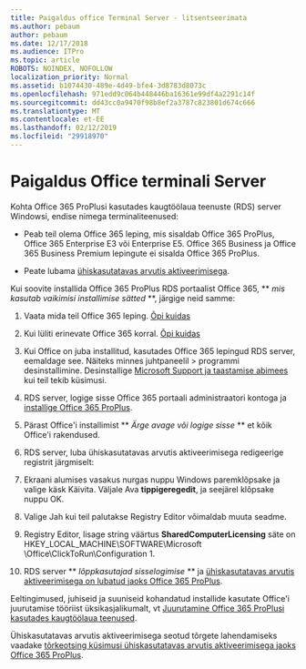```yaml
---
title: Paigaldus office Terminal Server - litsentseerimata
ms.author: pebaum
author: pebaum
ms.date: 12/17/2018
ms.audience: ITPro
ms.topic: article
ROBOTS: NOINDEX, NOFOLLOW
localization_priority: Normal
ms.assetid: b1074430-489e-4d49-bfe4-3d8783d8073c
ms.openlocfilehash: 971edd9c064b448446ba16361e99df4a2291c14f
ms.sourcegitcommit: dd43cc0a9470f98b8ef2a3787c823801d674c666
ms.translationtype: MT
ms.contentlocale: et-EE
ms.lasthandoff: 02/12/2019
ms.locfileid: "29918970"
---
```

# <a name="installing-office-on-a-terminal-server"></a>Paigaldus Office terminali Server

Kohta Office 365 ProPlusi kasutades kaugtöölaua teenuste (RDS) server Windowsi, endise nimega terminaliteenused:
  
- Peab teil olema Office 365 leping, mis sisaldab Office 365 ProPlus, Office 365 Enterprise E3 või Enterprise E5. Office 365 Business ja Office 365 Business Premium lepingute ei sisalda Office 365 ProPlus.
    
- Peate lubama [ühiskasutatavas arvutis aktiveerimisega](https://docs.microsoft.com/DeployOffice/overview-of-shared-computer-activation-for-office-365-proplus).
    
Kui soovite installida Office 365 ProPlus RDS portaalist Office 365, ** *mis kasutab vaikimisi installimise sätted* **, järgige neid samme: 
  
1. Vaata mida teil Office 365 leping. [Õpi kuidas](https://docs.microsoft.com/office365/admin/admin-overview/what-subscription-do-i-have)
    
2. Kui lüliti erinevate Office 365 korral. [Õpi kuidas](https://docs.microsoft.com/office365/admin/subscriptions-and-billing/switch-to-a-different-plan)
    
3. Kui Office on juba installitud, kasutades Office 365 lepingud RDS server, eemaldage see. Näiteks minnes juhtpaneelil \> programmi desinstallimine. Desinstallige [Microsoft Support ja taastamise abimees](https://aka.ms/SARA-OfficeUninstall-Alchemy) kui teil tekib küsimusi. 
    
4. RDS server, logige sisse Office 365 portaali administraatori kontoga ja [installige Office 365 ProPlus](https://portal.office.com/OLS/MySoftware.aspx).
    
5. Pärast Office'i installimist ** *Ärge avage või logige sisse* ** et kõik Office'i rakendused. 
    
6. RDS server, luba ühiskasutatavas arvutis aktiveerimisega redigeerige registrit järgmiselt:
    
1. Ekraani alumises vasakus nurgas nuppu Windows paremklõpsake ja valige käsk Käivita. Väljale Ava **tippigeregedit**, ja seejärel klõpsake nuppu OK. 
    
2. Valige Jah kui teil palutakse Registry Editor võimaldab muuta seadme.
    
3. Registry Editor, lisage string väärtus **SharedComputerLicensing** säte on HKEY_LOCAL_MACHINE\SOFTWARE\Microsoft \Office\ClickToRun\Configuration 1. 
    
7. RDS server ** *lõppkasutajad sisselogimise* ** ja [ühiskasutatavas arvutis aktiveerimisega on lubatud jaoks Office 365 ProPlus](https://docs.microsoft.com/DeployOffice/troubleshoot-issues-with-shared-computer-activation-for-office-365-proplus#verify-that-activation-for-office-365-proplus-succeeded).
    
Eeltingimused, juhiseid ja suuniseid kohandatud installide kasutate Office'i juurutamise tööriist üksikasjalikumalt, vt [Juurutamine Office 365 ProPlusi kasutades kaugtöölaua teenused](https://docs.microsoft.com/DeployOffice/deploy-office-365-proplus-by-using-remote-desktop-services).
  
Ühiskasutatavas arvutis aktiveerimisega seotud tõrgete lahendamiseks vaadake [tõrkeotsing küsimusi ühiskasutatavas arvutis aktiveerimisega jaoks Office 365 ProPlus](https://docs.microsoft.com/DeployOffice/troubleshoot-issues-with-shared-computer-activation-for-office-365-proplus).
  

